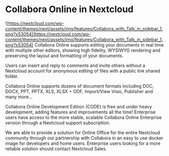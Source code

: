<!--
  - SPDX-FileCopyrightText: 2020 Nextcloud GmbH and Nextcloud contributors
  - SPDX-License-Identifier: AGPL-3.0-or-later
-->
# Collabora Online in Nextcloud

![https://nextcloud.com/wp-content/themes/next/assets/img/features/Collabora_with_Talk_in_sidebar_1.png?x53054](https://nextcloud.com/wp-content/themes/next/assets/img/features/Collabora_with_Talk_in_sidebar_1.png?x53054)
Collabora Online supports editing your documents in real time with multiple other editors, showing high fidelity, WYSIWYG rendering and preserving the layout and formatting of your documents.

Users can insert and reply to comments and invite others without a Nextcloud account for anonymous editing of files with a public link shared folder.

Collabora Online supports dozens of document formats including DOC, DOCX, PPT, PPTX, XLS, XLSX + ODF, Import/View Visio, Publisher and many more...

Collabora Online Development Edition (CODE) is free and under heavy development, adding features and improvements all the time! Enterprise users have access to the more stable, scalable Collabora Online Enterprise version through a Nextcloud support subscription.

We are able to provide a solution for Online Office for the entire Nextcloud community through our partnership with Collabora in an easy to use docker image for developers and home users. Enterprise users looking for a more reliable solution should contact Nextcloud Sales.